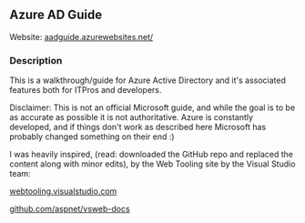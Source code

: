 ## Azure AD Guide

Website: [aadguide.azurewebsites.net/](https://aadguide.azurewebsites.net/)

### Description

This is a walkthrough/guide for Azure Active Directory and it's associated features both for ITPros and developers. 

Disclaimer: This is not an official Microsoft guide, and while the goal is to be as accurate as possible it is not authoritative. Azure is constantly developed, and if things don't work as described here Microsoft has probably changed something on their end :)

I was heavily inspired, (read: downloaded the GitHub repo and replaced the content along with minor edits), by the Web Tooling site by the Visual Studio team:

[webtooling.visualstudio.com](http://webtooling.visualstudio.com)

[github.com/aspnet/vsweb-docs](https://github.com/aspnet/vsweb-docs)